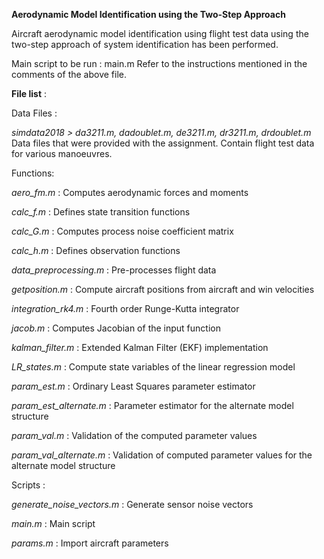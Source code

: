 **Aerodynamic Model Identification using the Two-Step Approach**
 
Aircraft aerodynamic model identification using flight test data using the two-step approach of system identification has
been performed.

Main script to be run : main.m
Refer to the instructions mentioned in the comments of the above file.

**File list** :

Data Files : 

*simdata2018 > da3211.m, dadoublet.m, de3211.m, dr3211.m, drdoublet.m*
Data files that were provided with the assignment. Contain flight test data for various manoeuvres.

Functions:

*aero_fm.m* : Computes aerodynamic forces and moments

*calc_f.m* : Defines state transition functions

*calc_G.m* : Computes process noise coefficient matrix

*calc_h.m* : Defines observation functions

*data_preprocessing.m* : Pre-processes flight data

*getposition.m* : Compute aircraft positions from aircraft and win velocities

*integration_rk4.m* : Fourth order Runge-Kutta integrator

*jacob.m* : Computes Jacobian of the input function

*kalman_filter.m* : Extended Kalman Filter (EKF) implementation

*LR_states.m* : Compute state variables of the linear regression model

*param_est.m* : Ordinary Least Squares parameter estimator

*param_est_alternate.m* : Parameter estimator for the alternate model structure

*param_val.m* : Validation of the computed parameter values

*param_val_alternate.m* : Validation of computed parameter values for the alternate model structure

Scripts : 

*generate_noise_vectors.m* : Generate sensor noise vectors

*main.m* : Main script

*params.m* : Import aircraft parameters


